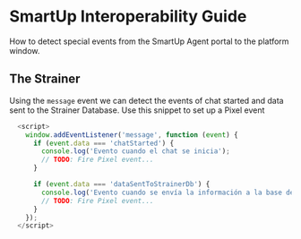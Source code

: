 # SmartUp Interoperability Guide

How to detect special events from the SmartUp Agent portal to the platform window.

## The Strainer

Using the `message` event we can detect the events of chat started and data sent to the Strainer Database. Use this snippet to set up a Pixel event

```js
  <script>
    window.addEventListener('message', function (event) {
      if (event.data === 'chatStarted') {
        console.log('Evento cuando el chat se inicia');
        // TODO: Fire Pixel event...
      }

      if (event.data === 'dataSentToStrainerDb') {
        console.log('Evento cuando se envía la información a la base de datos de The Strainer')
        // TODO: Fire Pixel event...
      }
    });
  </script>
```
